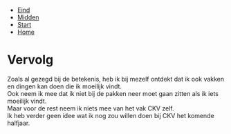 <!DOCTYPE html>
<head>
    <meta charset="UTF-8">
    <meta name="viewport" content="width=device-width, initial-scale=1.0">
    <link rel="stylesheet" href="/styles/navbar.css">
    <link rel="stylesheet" href="/styles/main.css">
    <link rel="stylesheet" href="/styles/midden/vervolg/vervolg.css">
    <title> Cultureel Zelfportret Midden</title>
</head>
<html>
    <body>
        <ul class="navbar">
            <li id="e"><a href=".../eind">Eind</a></li>
            <li id="m"><a href=".../midden">Midden</a></li>
            <li id="s"><a href=".../start">Start</a></li>
            <li id="h"><a href=".../">Home</a></li>
        </ul>
        <h1>
            Vervolg
        </h1>
        <p>Zoals al gezegd bij de betekenis, heb ik bij mezelf ontdekt dat ik ook vakken en dingen kan doen die ik moeilijk vindt. <br> Ook neem ik mee dat ik niet bij de pakken neer moet gaan zitten als ik iets moeilijk vindt. <br> Maar voor de rest neem ik niets mee van het vak CKV zelf. <br>
              Ik heb verder geen idee wat ik nog zou willen doen bij CKV het komende halfjaar. </p>
    </body>
</html>